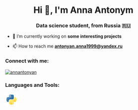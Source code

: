 <h1 align="center">Hi 👋, I'm Anna Antonym</h1>
<h3 align="center">Data science student, from Russia 🇷🇺</h3>

- 🔭 I’m currently working on **some interesting projects**

- 📫 How to reach me **antonyan.anna1999@yandex.ru**

<h3 align="left">Connect with me:</h3>
<p align="left">
<a href="https://kaggle.com/annantonyan" target="blank"><img align="center" src="https://raw.githubusercontent.com/rahuldkjain/github-profile-readme-generator/master/src/images/icons/Social/kaggle.svg" alt="annantonyan" height="30" width="40" /></a>
</p>

<h3 align="left">Languages and Tools:</h3>
<p align="left"> <a href="https://www.python.org" target="_blank" rel="noreferrer"> <img src="https://raw.githubusercontent.com/devicons/devicon/master/icons/python/python-original.svg" alt="python" width="40" height="40"/> </a> </p>

